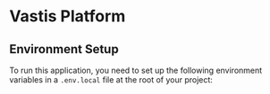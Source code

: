 # Vastis Platform

## Environment Setup

To run this application, you need to set up the following environment variables in a `.env.local` file at the root of your project:
